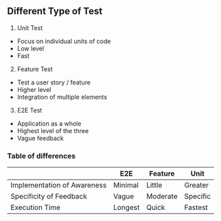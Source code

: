 ## Different Type of Test

1. Unit Test

- Focus on individual units of code
- Low level
- Fast

2. Feature Test

- Test a user story / feature
- Higher level
- Integration of multiple elements

3. E2E Test

- Application as a whole
- Highest level of the three
- Vague feedback

### Table of differences

|                             | E2E     | Feature  | Unit     |
| --------------------------- | ------- | -------- | -------- |
| Implementation of Awareness | Minimal | Little   | Greater  |
| Specificity of Feedback     | Vague   | Moderate | Specific |
| Execution Time              | Longest | Quick    | Fastest  |
